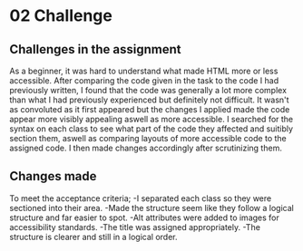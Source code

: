 # 02 Challenge 
## Challenges in the assignment
As a beginner, it was hard to understand what made HTML more or less accessible. After comparing the code given in the task to the code I had previously written, I found that the code was generally a lot more complex than what I had previously experienced but definitely not difficult. It wasn't as convoluted as it first appeared but the changes I applied made the code appear more visibly appealing aswell as more accessible. I searched for the syntax on each class to see what part of the code they affected and suitibly section them, aswell as comparing layouts of more accessible code to the assigned code. I then made changes accordingly after scrutinizing them.

## Changes made
To meet the acceptance criteria; 
-I separated each class so they were sectioned into their area. 
-Made the structure seem like they follow a logical structure and far easier to spot.
-Alt attributes were added to images for accessibility standards.
-The title was assigned appropriately.
-The structure is clearer and still in a logical order.

